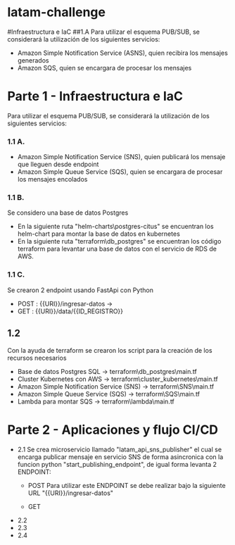 # latam-challenge

#Infraestructura e IaC
##1.A
Para utilizar el esquema PUB/SUB, se considerará la utilización de los siguientes servicios:
 - Amazon Simple Notification Service (ASNS), quien recibira los mensajes generados
 - Amazon SQS, quien se encargara de procesar los mensajes

# Parte 1 - Infraestructura e IaC
Para utilizar el esquema PUB/SUB, se considerará la utilización de los siguientes servicios:

### 1.1 A.
 - Amazon Simple Notification Service (SNS), quien publicará los mensaje que lleguen desde endpoint
 - Amazon Simple Queue Service (SQS), quien se encargara de procesar los mensajes encolados

### 1.1 B.
Se considero una base de datos Postgres
 - En la siguiente ruta "helm-charts\postgres-citus" se encuentran los helm-chart para montar la base de datos en kubernetes
 - En la siguiente ruta "terraform\db_postgres" se encuentran los código terraform para levantar una base de datos con el servicio de RDS de AWS.

### 1.1 C.
Se crearon 2 endpoint usando FastApi con Python
 - POST : {{URI}}/ingresar-datos -> 
 - GET  : {{URI}}/data/{{ID_REGISTRO}}

## 1.2 
Con la ayuda de terraform se crearon los script para la creación de los recursos necesarios
 - Base de datos Postgres SQL -> terraform\db_postgres\main.tf
 - Cluster Kubernetes con AWS -> terraform\cluster_kubernetes\main.tf
 - Amazon Simple Notification Service (SNS) -> terraform\SNS\main.tf
 - Amazon Simple Queue Service (SQS) -> terraform\SQS\main.tf
 - Lambda para montar SQS -> terraform\lambda\main.tf



# Parte 2 - Aplicaciones y flujo CI/CD
  - 2.1 Se crea microservicio llamado "latam_api_sns_publisher" el cual se encarga publicar mensaje en servicio SNS de forma asincronica con la funcion python "start_publishing_endpoint", de igual forma levanta 2 ENDPOINT:
     * POST
     Para utilizar este ENDPOINT se debe realizar bajo la siguiente URL "{{URI}}/ingresar-datos"


     

     * GET
  - 2.2
  - 2.3
  - 2.4



